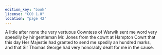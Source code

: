 ```yaml
---
edition_key: "book"
license: "CC0 1.0"
location: "page 42"
---
```

A little after none the very vertuous Cowntess
of Warwik sent me word very speedily by hir gentleman Mr.
Jones from the cowrt at Hampton Cowrt that this day Her Majestie
had granted to send me spedily an hundred marks, and that Sir
Thomas George had very honorably dealt for me in the cause.
